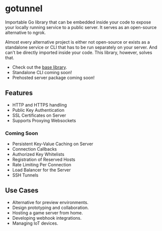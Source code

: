 <!--
<img src="assets/logo.png" alt="gotunnel" width="150"/>
-->
# gotunnel

Importable Go library that can be embedded inside your code to expose your locally running service to a public server. It serves as an open-source alternative to ngrok.

Almost every alternative project is either not open-source or exists as a standalone service or CLI that has to be run separately on your server. And can't be directly imported inside your code. This library, however, solves that.

* Check out the [base library](https://github.com/gotunnel/gotunnel).
* Standalone CLI coming soon!
* Prehosted server package coming soon!

## Features

- HTTP and HTTPS handling
- Public Key Authentication
- SSL Certificates on Server
- Supports Proxying Websockets

### Coming Soon

- Persistent Key-Value Caching on Server
- Connection Callbacks
- Authorized Key Whitelists
- Registration of Reserved Hosts
- Rate Limiting Per Connection
- Load Balancer for the Server
- SSH Tunnels

## Use Cases

- Alternative for preview environments.
- Design prototyping and collaboration.
- Hosting a game server from home.
- Developing webhook integrations.
- Managing IoT devices.
